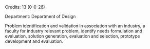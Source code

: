 Credits: 13 (0-0-26)

Department: Department of Design

Problem identification and validation in association with an industry, a faculty for industry relevant problem, identify needs formulation and evaluation, solution generation, evaluation and selection, prototype development and evaluation.
